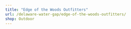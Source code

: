 ```yaml
---
title: "Edge of the Woods Outfitters"
url: /delaware-water-gap/edge-of-the-woods-outfitters/
shop: Outdoor
---
```

